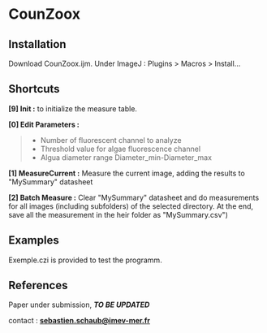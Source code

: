 # CounZoox

## Installation

  Download  CounZoox.ijm. 
  Under ImageJ : Plugins > Macros > Install...
  
## Shortcuts 

  **[9] Init :** to initialize the measure table.
  
  **[0] Edit Parameters :** 
  > - Number of fluorescent channel to analyze 
  > - Threshold value for algae fluorescence channel 
  > - Algua diameter range Diameter_min-Diameter_max 

  **[1] MeasureCurrent :** Measure the current image, adding the results to "MySummary" datasheet
  
  **[2] Batch Measure :** Clear "MySummary" datasheet and do measurements for all images (including subfolders) of the selected directory. 
  At the end, save all the measurement in the heir folder as "MySummary.csv")
  
## Examples

Exemple.czi is provided to test the programm.


## References

Paper under submission, ***TO BE UPDATED***

contact : **sebastien.schaub@imev-mer.fr**
